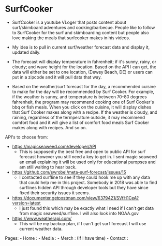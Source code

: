 # SurfCooker

- SurfCooker is a youtube VLoger that posts content about surf/skimboard adventures and cooking/barbecue. People like to follow to SurfCooker for the surf and skimboarding content but people also love making the meals that surfcooker makes in his videos. 

- My idea is to pull in current surf/weather forecast data and display it, updated daily. 

- The forecast will display temperature in fahrenheit; if it's sunny, rainy, or cloudy; and wave height for the location. Based on the API I can get, the data will either be set to one location, (Dewey Beach, DE) or users can put in a zipcode and it will pull data that way.

- Based on the weather/surf forecast for the day, a recommended cuisine to make for the day will be recommended by Surf Cooker. For example, if the weather is sunny, and temperature is between 70-80 degrees fahrenheit, the program may recommend cooking one of Surf Cooker's bbq or fish meals. When you click on the cuisine, it will display dishes that Surf Cooker makes along with a recipe. If the weather is cloudy, and raining, regardless of the termperature outside, it may recommend comfort food and it will give a list of comfort food meals Surf Cooker makes along with recipes. And so on.


API's to choose from:

- https://magicseaweed.com/developer/API
    - This is supposedly the best free and open to public API for surf forecast however you still need a key to get in. I sent magic seaweed an email explaining it will be used only for educational puropses and am still waiting to hear back.
- https://github.com/swrobel/meta-surf-forecast/issues/15
    - I contacted surfline to see if they could hook me up with any data that could help me in this project. Somebody in 2018 was able to find surflines hidden API through developer tools but they have since fixed their security issues it seems.
- https://documenter.getpostman.com/view/6379421/SVfH1CeA?version=latest
    - I just found this which may be exactly what I need if I can't get data from magic seaweed/surfline. I will also look into NOAA.gov
- https://www.weatherapi.com/
    - This will be my backup plan, if I can't get surf forecast I will use current weather data.

Pages:
    - Home : 
    - Media :
    - Merch : (If I have time)
    - Contact :





